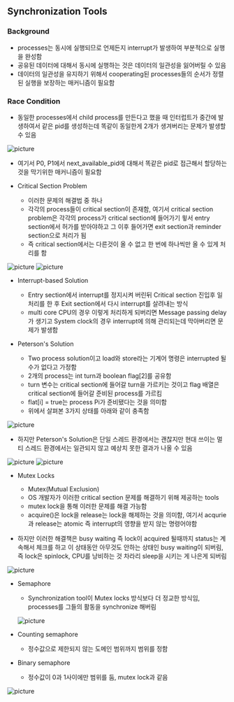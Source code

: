 ## Synchronization Tools

### Background
- processes는 동시에 실행되므로 언제든지 interrupt가 발생하여 부분적으로 실행을 완성함
- 공유된 데이터에 대해서 동시에 실행하는 것은 데이터의 일관성을 잃어버릴 수 있음
- 데이터의 일관성을 유지하기 위해서 cooperating된 processes들의 순서가 정렬된 실행을 보장하는 매커니즘이 필요함

### Race Condition
- 동일한 processes에서 child process를 만든다고 했을 때 인터럽트가 중간에 발생하여서 같은 pid를 생성하는데 똑같이 동일한게 2개가 생겨버리는 문제가 발생할 수 있음

![picture](/img/OS/Synchronization/one.png)

- 여기서 P0, P1에서 next_available_pid에 대해서 똑같은 pid로 접근해서 할당하는 것을 막기위한 매커니즘이 필요함

- Critical Section Problem
	- 이러한 문제의 해결법 중 하나
	- 각각의 process들이 critical section이 존재함, 여기서 critical section problem은 각각의 process가 critical section에 들어가기 윟서 entry section에서 허가를 받아야하고 그 이후 들어가면 exit section과 reminder section으로 처리가 됨
	- 즉 critical section에서는 다른것이 올 수 없고 한 번에 하나씩만 올 수 있게 처리를 함

![picture](/img/OS/Synchronization/two.png)
![picture](/img/OS/Synchronization/three.png)

- Interrupt-based Solution
	- Entry section에서 interrupt를 정지시켜 버린뒤 Critical section 진입후 일처리를 한 후 Exit section에서 다시 interrupt를 살려내는 방식
	- multi core CPU의 경우 이렇게 처리하게 되버리면 Message passing delay가 생기고 System clock의 경우 interrupt에 의해 관리되는데 막아버리면 문제가 발생함

- Peterson's Solution
	- Two process solution이고 load와 store라는 기계어 명령은 interrupted 될 수가 없다고 가정함
	- 2개의 process는 int turn과 boolean flag[2]를 공유함
	- turn 변수는 critical section에 들어갈 turn을 가르키는 것이고 flag 배열은 critical section에 들어갈 준비된 process를 가르킴
	- flat[i] = true는 process Pi가 준비됐다는 것을 의미함
	- 위에서 살펴본 3가지 상태를 아래와 같이 충족함

![picture](/img/OS/Synchronization/four.png)

- 하지만 Peterson's Solution은 단일 스레드 환경에서는 괜찮지만 현대 쓰이는 멀티 스레드 환경에서는 일관되지 않고 예상치 못한 결과가 나올 수 있음

![picture](/img/OS/Synchronization/five.png)
![picture](/img/OS/Synchronization/six.png)

- Mutex Locks
	- Mutex(Mutual Exclusion)
	- OS 개발자가 이러한 critical section 문제를 해결하기 위해 제공하는 tools
	- mutex lock을 통해 이러한 문제를 해결 가능함
	- acquire()은 lock을 release는 lock을 해제하는 것을 의미함, 여기서 acqurie과 release는 atomic 즉 interrupt의 영향을 받지 않는 명령어야함

- 하지만 이러한 해결책은 busy waiting 즉 lock이 acquired 될때까지 status는 계속해서 체크를 하고 이 상태동안 아무것도 안하는 상태인 busy waiting이 되버림, 즉 lock은 spinlock, CPU를 낭비하는 것 차라리 sleep을 시키는 게 나은게 되버림

![picture](/img/OS/Synchronization/seven.png)

- Semaphore
	- Synchronization tool이 Mutex locks 방식보다 더 정교한 방식임, processes를 그들의 활동을 synchronize 해버림

	![picture](/img/OS/Synchronization/eight.png)

- Counting semaphore
	- 정수값으로 제한되지 않는 도메인 범위까지 범위를 정함
- Binary semaphore
	- 정수값이 0과 1사이에만 범위를 둠, mutex lock과 같음

![picture](/img/OS/Synchronization/nine.png)

